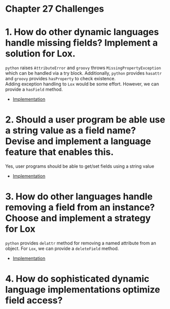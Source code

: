 Chapter 27 Challenges
=====================

# 1. How do other dynamic languages handle missing fields? Implement a solution for Lox.

`python` raises `AttributeError` and `groovy` throws `MissingPropertyException` which can be handled via a try block. Additionally, `python` provides `hasattr` and `groovy` provides `hasProperty` to check existence.  
Adding exception handling to `Lox` would be some effort. However, we can provide a `hasField` method.

* [Implementation](./has-field/)

# 2. Should a user program be able use a string value as a field name? Devise and implement a language feature that enables this.

Yes, user programs should be able to get/set fields using a string value

* [Implementation](./get-set-field/)

# 3. How do other languages handle removing a field from an instance? Choose and implement a strategy for Lox

`python` provides `delattr` method for removing a named attribute from an object. For `Lox`, we can provide a `deleteField` method.

* [Implementation](./delete-field/)

# 4. How do sophisticated dynamic language implementations optimize field access?
